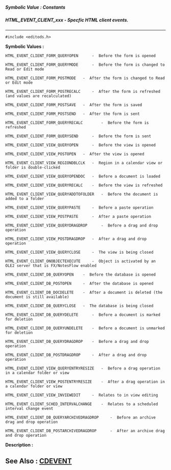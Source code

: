 ##### Symbolic Value : Constants
##### HTML_EVENT_CLIENT_xxx - Specfic HTML client events.
---
```
#include <editods.h>
```

**Symbolic Values :**

	HTML_EVENT_CLIENT_FORM_QUERYOPEN	  -  Before the form is opened

	HTML_EVENT_CLIENT_FORM_QUERYMODE	  -  Before the form is changed to Read or Edit mode

	HTML_EVENT_CLIENT_FORM_POSTMODE	  -  After the form is changed to Read or Edit mode

	HTML_EVENT_CLIENT_FORM_POSTRECALC	  -  After the form is refreshed (and values are recalculated)

	HTML_EVENT_CLIENT_FORM_POSTSAVE	  -  After the form is saved

	HTML_EVENT_CLIENT_FORM_POSTSEND	  -  After the form is sent

	HTML_EVENT_CLIENT_FORM_QUERYRECALC		  -  Before the form is refreshed

	HTML_EVENT_CLIENT_FORM_QUERYSEND	  -  Before the form is sent

	HTML_EVENT_CLIENT_VIEW_QUERYOPEN	  -  Before the view is opened

	HTML_EVENT_CLIENT_VIEW_POSTOPEN	  -  After the view is opened

	HTML_EVENT_CLIENT_VIEW_REGIONDBLCLK	  -  Region in a calendar view or folder is double-clicked

	HTML_EVENT_CLIENT_VIEW_QUERYOPENDOC	  -  Before a document is loaded

	HTML_EVENT_CLIENT_VIEW_QUERYRECALC	  -  Before the view is refreshed

	HTML_EVENT_CLIENT_VIEW_QUERYADDTOFOLDER	  -  Before the document is added to a folder

	HTML_EVENT_CLIENT_VIEW_QUERYPASTE	  -  Before a paste operation

	HTML_EVENT_CLIENT_VIEW_POSTPASTE	  -  After a paste operation

	HTML_EVENT_CLIENT_VIEW_QUERYDRAGDROP	  -  Before a drag and drop operation

	HTML_EVENT_CLIENT_VIEW_POSTDRAGDROP	  -  After a drag and drop operation

	HTML_EVENT_CLIENT_VIEW_QUERYCLOSE	  -  The view is being closed

	HTML_EVENT_CLIENT_ONOBJECTEXECUTE	  -  Object is activated by an OLE2 server that is FX/NotesFlow enabled

	HTML_EVENT_CLIENT_DB_QUERYOPEN	  -  Before the database is opened

	HTML_EVENT_CLIENT_DB_POSTOPEN	  -  After the database is opened

	HTML_EVENT_CLIENT_DB_DOCDELETE	  -  After a document is deleted (the document is still available)

	HTML_EVENT_CLIENT_DB_QUERYCLOSE	  -  The database is being closed

	HTML_EVENT_CLIENT_DB_QUERYDELETE	  -  Before a document is marked for deletion

	HTML_EVENT_CLIENT_DB_QUERYUNDELETE	  -  Before a document is unmarked for deletion

	HTML_EVENT_CLIENT_DB_QUERYDRAGDROP	  -  Before a drag and drop operation

	HTML_EVENT_CLIENT_DB_POSTDRAGDROP	  -  After a drag and drop operation

	HTML_EVENT_CLIENT_VIEW_QUERYENTRYRESIZE	  -  Before a drag operation in a calendar folder or view

	HTML_EVENT_CLIENT_VIEW_POSTENTRYRESIZE	  -  After a drag operation in a calendar folder or view

	HTML_EVENT_CLIENT_VIEW_INVIEWEDIT	  -  Relates to in view editing

	HTML_EVENT_CLIENT_SCHED_INTERVALCHANGE	  -  Relates to a scheduled interval change event

	HTML_EVENT_CLIENT_DB_QUERYARCHIVEDRAGDROP	  -  Before an archive drag and drop operation

	HTML_EVENT_CLIENT_DB_POSTARCHIVEDRAGDROP	  -  After an archive drag and drop operation


**Description :**




**See Also :**
[CDEVENT](/domino-c-api-docs/reference/Data/CDEVENT)
---
